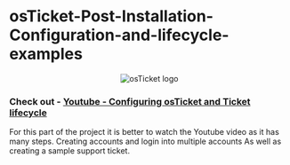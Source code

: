 # osTicket-Post-Installation-Configuration-and-lifecycle-examples

<p align="center">
<img src="https://i.imgur.com/Clzj7Xs.png" alt="osTicket logo"/>
</p>
<h3>Check out - <a href="https://drive.google.com/file/d/1tMRsX4oho4uFpzSvmTSs_rXKmHTZbdEQ/view?usp=sharing" target="_blank">Youtube - Configuring osTicket and Ticket lifecycle </a>  </h3>
<p>For this part of the project it is better to watch the Youtube video as it has many steps. Creating accounts and login into multiple accounts As well as creating a sample support ticket.&nbsp;</p>
